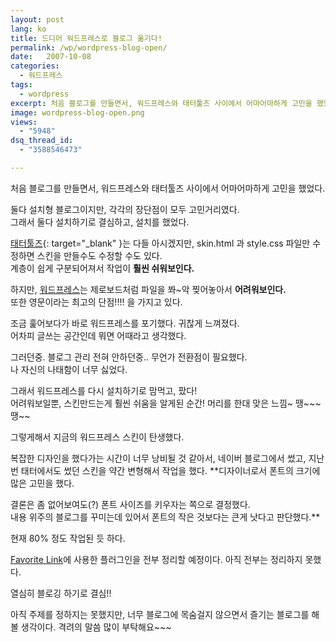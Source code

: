 ```yaml
---
layout: post
lang: ko
title: 드디어 워드프레스로 블로그 옮기다!
permalink: /wp/wordpress-blog-open/
date:   2007-10-08
categories:
  - 워드프레스
tags:
  - wordpress
excerpt: 처음 블로그를 만들면서, 워드프레스와 태터툴즈 사이에서 어마어마하게 고민을 했었다. 둘다 설치형 블로그이지만, 각각의 장단점이 모두 고민거리였다. 그래서 둘다 설치하기로 결심하고, 설치를 했었다. 태터툴즈는 다들 아시겠지만, skin.html 과 style.css 파일만 수정하면 스킨을 만들수도 수정할 수도 있다. 계층이 쉽게 구분되어져서 작업이 훨씬 쉬워보인다. 하지만, 워드프레스는 제로보드처럼 파일을 쫘~악 찢어놓아서 어려워보인다. 또한 영문이라는 최고의 단점!!!! 을 가지고 있다. 조금 훑어보다가 바로 워드프레스를 포기했다. 귀찮게 느껴졌다. 어차피 글쓰는 공간인데 뭐면 어때라고 생각했다 [...]
image: wordpress-blog-open.png
views:
  - "5948"
dsq_thread_id:
  - "3588546473"

---
```

처음 블로그를 만들면서, 워드프레스와 태터툴즈 사이에서 어마어마하게 고민을 했었다.
  
둘다 설치형 블로그이지만, 각각의 장단점이 모두 고민거리였다.  
그래서 둘다 설치하기로 결심하고, 설치를 했었다.
  
[태터툴즈](http://www.tattertools.com/){: target="_blank" }는 다들 아시겠지만, skin.html 과 style.css 파일만 수정하면 스킨을 만들수도 수정할 수도 있다.  
계층이 쉽게 구분되어져서 작업이 **훨씬 쉬워보인다.**
  
하지만, [워드프레스](http://wordpress.org)는 제로보드처럼 파일을 쫘~악 찢어놓아서 **어려워보인다.**  
또한 영문이라는 최고의 단점!!!! 을 가지고 있다.

조금 훑어보다가 바로 워드프레스를 포기했다. 귀찮게 느껴졌다.  
어차피 글쓰는 공간인데 뭐면 어때라고 생각했다. 

그러던중. 블로그 관리 전혀 안하던중.. 무언가 전환점이 필요했다.  
나 자신의 나태함이 너무 싫었다.

그래서 워드프레스를 다시 설치하기로 맘먹고, 팠다!  
어려워보일뿐, 스킨만드는게 훨씬 쉬움을 알게된 순간! 머리를 한대 맞은 느낌~ 땡~~~ 땡~~

그렇게해서 지금의 워드프레스 스킨이 탄생했다.
  
복잡한 디자인을 했다가는 시간이 너무 낭비될 것 같아서, 네이버 블로그에서 썼고, 지난번 태터에서도 썼던 스킨을 약간 변형해서 작업을 했다.
**디자이너로서 폰트의 크기에 많은 고민을 했다.
  
결론은 좀 없어보여도(?) 폰트 사이즈를 키우자는 쪽으로 결정했다.  
내용 위주의 블로그를 꾸미는데 있어서 폰트의 작은 것보다는 큰게 낫다고 판단했다.**

현재 80% 정도 작업된 듯 하다.
  
[Favorite Link](/favorite-link/)에 사용한 플러그인을 전부 정리할 예정이다. 아직 전부는 정리하지 못했다.

열심히 블로깅 하기로 결심!!
  
아직 주제를 정하지는 못했지만, 너무 블로그에 목숨걸지 않으면서 즐기는 블로그를 해볼 생각이다.
격려의 말씀 많이 부탁해요~~~